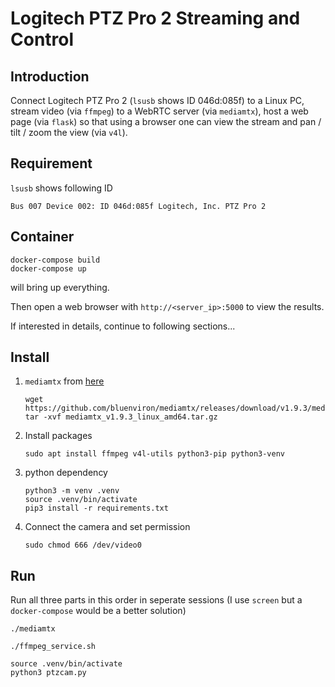 # Logitech PTZ Pro 2 Streaming and Control

## Introduction

Connect Logitech PTZ Pro 2 (`lsusb` shows ID 046d:085f) to a Linux PC, stream video (via `ffmpeg`) to a WebRTC server (via `mediamtx`), host a web page (via `flask`) so that using a browser one can view the stream and pan / tilt / zoom the view (via `v4l`).


## Requirement
`lsusb` shows following ID
```
Bus 007 Device 002: ID 046d:085f Logitech, Inc. PTZ Pro 2

```

## Container

```
docker-compose build
docker-compose up

```
will bring up everything.

Then open a web browser with `http://<server_ip>:5000` to view the results.

If interested in details, continue to following sections...

## Install

1. `mediamtx` from [here](https://github.com/bluenviron/mediamtx/releases/tag/v1.9.3)

    ```
    wget https://github.com/bluenviron/mediamtx/releases/download/v1.9.3/mediamtx_v1.9.3_linux_amd64.tar.gz
    tar -xvf mediamtx_v1.9.3_linux_amd64.tar.gz
    ```
2. Install packages
    ```
    sudo apt install ffmpeg v4l-utils python3-pip python3-venv
    ```
3. python dependency
    ```
    python3 -m venv .venv
    source .venv/bin/activate
    pip3 install -r requirements.txt
    ```
4. Connect the camera and set permission
    ```
    sudo chmod 666 /dev/video0
    ```

## Run

Run all three parts in this order in seperate sessions (I use `screen` but a `docker-compose` would be a better solution)
```
./mediamtx
```
```
./ffmpeg_service.sh
```
```
source .venv/bin/activate
python3 ptzcam.py
```
